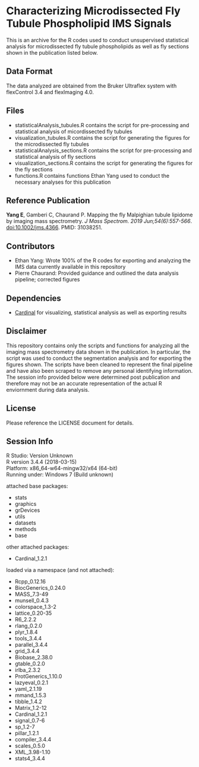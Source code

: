 # Characterizing Microdissected Fly Tubule Phospholipid IMS Signals
This is an archive for the R codes used to conduct unsupervised statistical analysis for microdissected fly tubule phospholipids as well as fly sections shown in the publication listed below.

## Data Format
The data analyzed are obtained from the Bruker Ultraflex system with flexControl 3.4 and flexImaging 4.0.  

## Files

* statisticalAnalysis_tubules.R contains the script for pre-processing and statistical analysis of micordissected fly tubules
* visualization_tubules.R contains the script for generating the figures for the microdissected fly tubules
* statisticalAnalysis_sections.R contains the script for pre-processing and statistical analysis of fly sections
* visualization_sections.R contains the script for generating the figures for the fly sections
* functions.R contains functions Ethan Yang used to conduct the necessary analyses for this publication

## Reference Publication
**Yang E**, Gamberi C, Chaurand P. Mapping the fly Malpighian tubule lipidome by imaging mass spectrometry. *J Mass Spectrom. 2019 Jun;54(6):557-566*. [doi:10.1002/jms.4366](https://pubmed.ncbi.nlm.nih.gov/31410898/). PMID: 31038251.

## Contributors 

* Ethan Yang: Wrote 100% of the R codes for exporting and analyzing the IMS data currently available in this repository
* Pierre Chaurand: Provided guidance and outlined the data analysis pipeline; corrected figures

## Dependencies

* [Cardinal](https://github.com/kuwisdelu/Cardinal) for visualizing, statistical analysis as well as exporting results

## Disclaimer
This repository contains only the scripts and functions for analyzing all the imaging mass spectrometry data shown in the publication. In particular, the script was used to conduct the segmentation analysis and for exporting the figures shown. The scripts have been cleaned to represent the final pipeline and have also been scraped to remove any personal identifying information. The session info provided below were determined post publication and therefore may not be an accurate representation of the actual R enviornment during data analysis.   

## License
Please reference the LICENSE document for details. 

## Session Info
R Studio: Version Unknown  
R version 3.4.4 (2018-03-15)  
Platform: x86_64-w64-mingw32/x64 (64-bit)  
Running under: Windows 7 (Build unknown) 

attached base packages:  

* stats
* graphics
* grDevices 
* utils
* datasets  
* methods   
* base     

other attached packages:
* Cardinal_1.2.1

loaded via a namespace (and not attached):
* Rcpp_0.12.16        
* BiocGenerics_0.24.0 
* MASS_7.3-49         
* munsell_0.4.3       
* colorspace_1.3-2    
* lattice_0.20-35     
* R6_2.2.2            
* rlang_0.2.0        
* plyr_1.8.4          
* tools_3.4.4         
* parallel_3.4.4      
* grid_3.4.4          
* Biobase_2.38.0      
* gtable_0.2.0        
* irlba_2.3.2         
* ProtGenerics_1.10.0
* lazyeval_0.2.1      
* yaml_2.1.19         
* mmand_1.5.3         
* tibble_1.4.2        
* Matrix_1.2-12       
* Cardinal_1.2.1      
* signal_0.7-6        
* sp_1.2-7           
* pillar_1.2.1        
* compiler_3.4.4      
* scales_0.5.0        
* XML_3.98-1.10       
* stats4_3.4.4       
